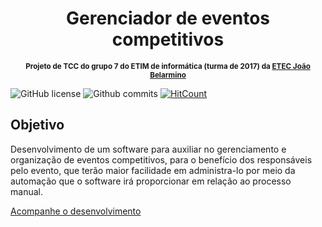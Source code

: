 <h1 align="center">
    Gerenciador de eventos competitivos
</h1>

<p align="center">
<sup>
<b>
Projeto de TCC do grupo 7 do ETIM de informática (turma de 2017) da <a href="http://www.etecjoaobelarmino.com.br/joomla/">ETEC João Belarmino</a>
</b>
</sup>
</p>

![GitHub license](https://img.shields.io/github/license/pedrogneri/gerenciador-eventos-competitivos.svg)
![Github commits](https://img.shields.io/github/commit-activity/m/pedrogneri/gerenciador-eventos-competitivos.svg)
[![HitCount](http://hits.dwyl.io/pedrogneri/gerenciador-eventos-competitivos.svg)](http://hits.dwyl.io/pedrogneri/gerenciador-eventos-competitivos)

## Objetivo
Desenvolvimento de um software para auxiliar no gerenciamento e organização de eventos competitivos, para o benefício dos responsáveis pelo evento, 
que terão maior facilidade em administra-lo por meio da automação que o software irá proporcionar em relação ao processo manual.

<a href='https://trello.com/tccgrupo07/'>Acompanhe o desenvolvimento</a>
